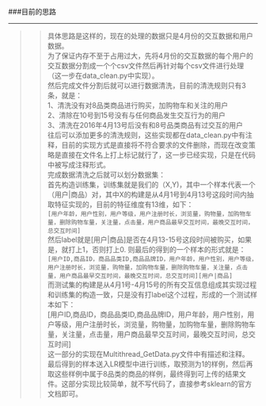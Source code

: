 ###目前的思路
_____
>>具体思路是这样的，现在的处理的数据只是4月份的交互数据和用户数据。<br>
>>为了保证内存不至于占用过大，先将4月份的交互数据的每个用户的交互数据分割成一个个csv文件然后再针对每个csv文件进行处理（这一步在data_clean.py中实现）。<br>
>>然后完成文件分割后就可以进行数据清洗，目前的清洗规则只有3条，就是：<br>
>>1、清洗没有对8品类商品进行购买，加购物车和关注的用户<br>
>>2、清除在10号到15号没有与任何商品发生交互行为的用户<br>
>>3、清洗在2016年4月13号后没有和8号品类商品有过交互的用户<br>
>>往后可以添加更多的清洗规则，这些实现都在data_clean.py中有注释，目前的实现方式是直接将不符合要求的文件删除，而现在改变策略是直接在文件名上打上标记就行了，这一步已经实现，只是在代码中被写成注释形式。<br>
>>完成数据清洗之后就可以划分数据集：<br>
>>首先构造训练集，训练集就是我们的（X,Y)，其中一个样本代表一个（用户|商品）对，其中X的构建是从4月1号到4月13号这段时间内抽取特征实现的，目前的特征维度有13维，如下：<br>
>>```[用户年龄，用户性别，用户等级，用户注册时长，浏览量，购物量，加购物车量，删除购物车量，关注量，点击量，用户商品最早交互时间，最晚交互时间，总交互时间]```<br>
>>然后label就是[用户|商品]是否在4月13-15号这段时间被购买，如果是，就打上1，否则打上0.
>>则最后的得到的一个样本的形式就是：<br>
>>```[用户ID,商品ID，商品品类ID,商品品牌ID，用户年龄，用户性别，用户等级，用户注册时长，浏览量，购物量，加购物车量，删除购物车量，关注量，点击量，用户商品最早交互时间，最晚交互时间，总交互时间][用户|商品]```<br>
>>而测试集的构建是从4月1号-4月15号的所有交互信息组成其实现过程和训练集的构造一致，只是没有打label这个过程，形成的一个测试样本如下：<br>
>>[用户ID,商品ID，商品品类ID,商品品牌ID，用户年龄，用户性别，用户等级，用户注册时长，浏览量，购物量，加购物车量，删除购物车量，关注量，点击量，用户商品最早交互时间，最晚交互时间，总交互时间]<br>
>>这一部分的实现在Multithread_GetData.py文件中有描述和注释。<br>
>>最后得到的样本送入LR模型中进行训练，取预测为1的样例，然后再取这些样例中属于8品类的商品的样例，最终得到可上传的结果文件。这部分实现比较简单，就不写代码了，直接参考sklearn的官方文档即可。<br>
